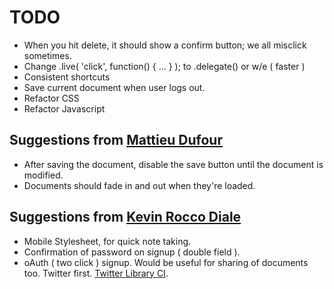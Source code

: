 # TODO

- When you hit delete, it should show a confirm button; we all misclick sometimes.
- Change .live( 'click', function() { ... } ); to .delegate() or w/e ( faster )
- Consistent shortcuts
- Save current document when user logs out.
- Refactor CSS
- Refactor Javascript

## Suggestions from [Mattieu Dufour](http://www.matthieudufour.com/ "He's awesome")

- After saving the document, disable the save button until the document is modified. 
- Documents should fade in and out when they're loaded.

## Suggestions from [Kevin Rocco Diale](http://kroccodiale.com "He's Awesome too")

- Mobile Stylesheet, for quick note taking.
- Confirmation of password on signup ( double field ).
- oAuth ( two click ) signup. Would be useful for sharing of documents too. Twitter first. [Twitter Library CI](https://github.com/elliothaughin/codeigniter-twitter "SWEEET!").
